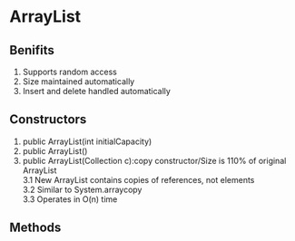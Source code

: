 # ArrayList
## Benifits
1. Supports random access
2. Size maintained automatically
3. Insert and delete handled automatically
## Constructors
1. public ArrayList(int initialCapacity)
2. public ArrayList()
3. public ArrayList(Collection c):copy constructor/Size is 110% of original ArrayList<br>
3.1 New ArrayList contains copies of references, not elements<Shallow copy><br>
3.2 Similar to System.arraycopy<br>
3.3 Operates in O(n) time
## Methods
